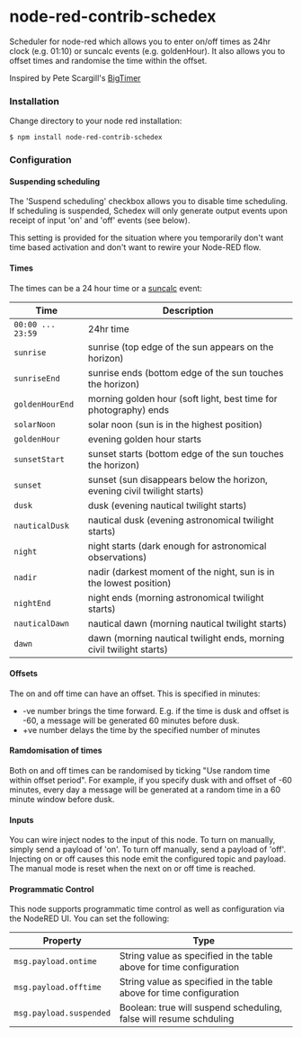 # node-red-contrib-schedex

Scheduler for node-red which allows you to enter on/off times as 24hr clock (e.g. 01:10) or suncalc events (e.g. goldenHour).
It also allows you to offset times and randomise the time within the offset.

Inspired by Pete Scargill's [BigTimer](http://tech.scargill.net/big-timer/)



### Installation
 
Change directory to your node red installation:

    $ npm install node-red-contrib-schedex
 
### Configuration 

#### Suspending scheduling

The 'Suspend scheduling' checkbox allows you to disable time scheduling. If scheduling is suspended, 
Schedex will only generate output events upon receipt of input 'on' and 'off' events (see below).

This setting is provided for the situation where you temporarily don't want time based activation 
and don't want to rewire your Node-RED flow.
    
#### Times
    
The times can be a 24 hour time or a [suncalc](https://github.com/mourner/suncalc) event:


| Time        | Description                                                              |
| --------------- | ------------------------------------------------------------------------ |
| `00:00 ... 23:59`       | 24hr time                     |
| `sunrise`       | sunrise (top edge of the sun appears on the horizon)                     |
| `sunriseEnd`    | sunrise ends (bottom edge of the sun touches the horizon)                |
| `goldenHourEnd` | morning golden hour (soft light, best time for photography) ends         |
| `solarNoon`     | solar noon (sun is in the highest position)                              |
| `goldenHour`    | evening golden hour starts                                               |
| `sunsetStart`   | sunset starts (bottom edge of the sun touches the horizon)               |
| `sunset`        | sunset (sun disappears below the horizon, evening civil twilight starts) |
| `dusk`          | dusk (evening nautical twilight starts)                                  |
| `nauticalDusk`  | nautical dusk (evening astronomical twilight starts)                     |
| `night`         | night starts (dark enough for astronomical observations)                 |
| `nadir`         | nadir (darkest moment of the night, sun is in the lowest position)       |
| `nightEnd`      | night ends (morning astronomical twilight starts)                        |
| `nauticalDawn`  | nautical dawn (morning nautical twilight starts)                         |
| `dawn`          | dawn (morning nautical twilight ends, morning civil twilight starts)     |


#### Offsets

The on and off time can have an offset. This is specified in minutes:

 - -ve number brings the time forward. E.g. if the time is dusk and offset is -60, a message will be generated 60 minutes before dusk.
 - +ve number delays the time by the specified number of minutes

#### Ramdomisation of times

Both on and off times can be randomised by ticking "Use random time within offset period". For example, if you specify dusk with
and offset of -60 minutes, every day a message will be generated at a random time in a 60 minute window before dusk.
  
#### Inputs
  
You can wire inject nodes to the input of this node. To turn on manually, simply send a payload of 'on'. To turn off manually,
send a payload of 'off'. Injecting on or off causes this node emit the configured topic and payload. The manual mode is reset when the next on or off time is reached.

#### Programmatic Control
  
This node supports programmatic time control as well as configuration via the NodeRED UI. You can set the following:
 
| Property        | Type                                                              |
| --------------- | ------------------------------------------------------------------------ |
| `msg.payload.ontime` | String value as specified in the table above for time configuration |
| `msg.payload.offtime` | String value as specified in the table above for time configuration |
| `msg.payload.suspended` | Boolean: true will suspend scheduling, false will resume schduling | 